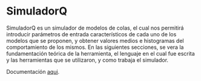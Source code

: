 # SimuladorQ

SimuladorQ es un simulador de modelos de colas, el cual nos permitirá introducir parámetros de entrada característicos de cada uno de los modelos que se proponen, y obtener valores medios e histogramas del comportamiento de los mismos. En las siguientes secciones, se vera la fundamentación teórica de la herramienta, el lenguaje en el cual fue escrita y las herramientas que se utilizaron, y como trabaja el simulador.

Documentación [aqui](https://simuladorq.readthedocs.io).
